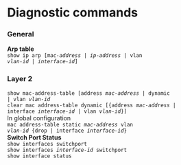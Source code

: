 # Diagnostic commands
### General
**Arp table**  
<code>show ip arp [<em>mac-address</em> | <em>ip-address</em> | vlan <em>vlan-id</em> | <em>interface-id</em>]</code>  

### Layer 2
<code>show mac-address-table [address <em>mac-address</em> | dynamic | vlan <em>vlan-id</em></code>  
<code>clear mac address-table dynamic [{address <em>mac-address</em> | interface <em>interface-id</em> | vlan <em>vlan-id</em>}]</code>  
In global configuration  
<code>mac address-table static <em>mac-address</em> vlan <em>vlan-id</em> {drop | interface <em>interface-id</em>}</code>  
**Switch Port Status**  
<code>show interfaces switchport</code>  
<code>show interfaces <em>interface-id</em> switchport</code>  
<code>show interface status</code>

